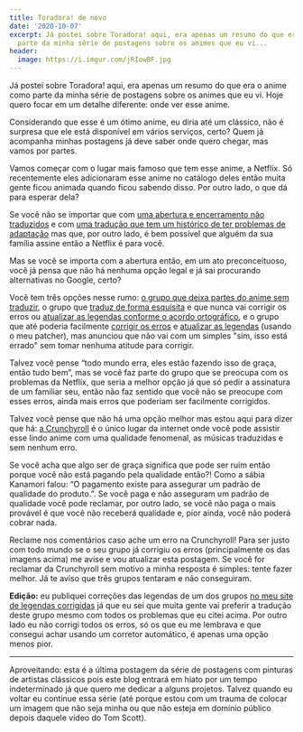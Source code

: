 ```yaml
---
title: Toradora! de novo
date: '2020-10-07'
excerpt: Já postei sobre Toradora! aqui, era apenas um resumo do que era o anime como
  parte da minha série de postagens sobre os animes que eu vi...
header:
  image: https://i.imgur.com/jRIowBF.jpg
---
```




Já postei sobre Toradora! aqui, era apenas um resumo do que era o anime como parte da minha série de postagens sobre os animes que eu vi. Hoje quero focar em um detalhe diferente: onde ver esse anime.

Considerando que esse é um ótimo anime, eu diria até um clássico, não é surpresa que ele está disponível em vários serviços, certo? Quem já acompanha minhas postagens já deve saber onde quero chegar, mas vamos por partes.

Vamos começar com o lugar mais famoso que tem esse anime, a Netflix. Só recentemente eles adicionaram esse anime no catálogo deles então muita gente ficou animada quando ficou sabendo disso. Por outro lado, o que dá para esperar dela?

Se você não se importar que com [uma abertura e encerramento não traduzidos](https://i.imgur.com/VBXO1ll.png) e com [uma tradução que tem um histórico de ter problemas de adaptação](https://www.youtube.com/watch?v=5rOHpkpYMIM) mas que, por outro lado, é bem possível que alguém da sua família assine então a Netflix é para você.

Mas se você se importa com a abertura então, em um ato preconceituoso, você já pensa que não há nenhuma opção legal e já sai procurando alternativas no Google, certo?

Você tem três opções nesse rumo: [o grupo que deixa partes do anime sem traduzir](https://i.imgur.com/ctcNa1H.png), o grupo que [traduz de forma esquisita](https://i.imgur.com/YBOAdL5.png) e que nunca vai corrigir os erros ou [atualizar as legendas conforme o acordo ortográfico](https://i.imgur.com/q4bNBgt.png), e o grupo que até poderia facilmente [corrigir os erros](https://i.imgur.com/HwAIKe4.png) e [atualizar as legendas](https://i.imgur.com/K3PPcHR.png) (usando o meu patcher), mas anunciou que não vai com um simples "sim, isso está errado" sem tomar nenhuma atitude para corrigir.

Talvez você pense “todo mundo erra, eles estão fazendo isso de graça, então tudo bem”, mas se você faz parte do grupo que se preocupa com os problemas da Netflix, que seria a melhor opção já que só pedir a assinatura de um familiar seu, então não faz sentido que você não se preocupe com esses erros, ainda mais erros que poderiam ser facilmente corrigidos.

Talvez você pense que não há uma opção melhor mas estou aqui para dizer que há: [a Crunchyroll](https://www.crunchyroll.com/pt-br/toradora) é o único lugar da internet onde você pode assistir esse lindo anime com uma qualidade fenomenal, as músicas traduzidas e sem nenhum erro.

Se você acha que algo ser de graça significa que pode ser ruim então porque você não está pagando pela qualidade então?! Como a sábia Kanamori falou: “O pagamento existe para assegurar um padrão de qualidade do produto.”. Se você paga e não asseguram um padrão de qualidade você pode reclamar, por outro lado, se você não paga o mais provável é que você não receberá qualidade e, pior ainda, você não poderá cobrar nada.

Reclame nos comentários caso ache um erro na Crunchyroll! Para ser justo com todo mundo se o seu grupo já corrigiu os erros (principalmente os das imagens acima) me avise e vou atualizar esta postagem. Se você for reclamar da Crunchyroll sem motivo a minha resposta é simples: tente fazer melhor. Já te aviso que três grupos tentaram e não conseguiram.

**Edição:** eu publiquei correções das legendas de um dos grupos [no meu site de legendas corrigidas](https://qgustavor.github.io/fixed-subtitles/) já que eu sei que muita gente vai preferir a tradução deste grupo mesmo com todos os problemas que eu citei acima. Por outro lado eu não corrigi todos os erros, só os que eu me lembrava e que consegui achar usando um corretor automático, é apenas uma opção menos pior.

---

Aproveitando: esta é a última postagem da série de postagens com pinturas de artistas clássicos pois este blog entrará em hiato por um tempo indeterminado já que quero me dedicar a alguns projetos. Talvez quando eu voltar eu continue essa série (até porque estou com um trauma de colocar um imagem que não seja minha ou que não esteja em domínio público depois daquele vídeo do Tom Scott).